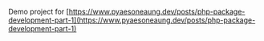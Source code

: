 Demo project for [https://www.pyaesoneaung.dev/posts/php-package-development-part-1](https://www.pyaesoneaung.dev/posts/php-package-development-part-1)